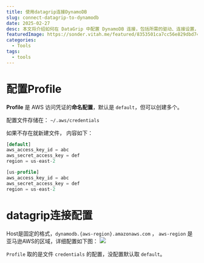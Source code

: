 ```yaml
---
title: 使用datagrip连接DynamoDB
slug: connect-datagrip-to-dynamodb
date: 2025-02-27
desc: 本文将介绍如何在 DataGrip 中配置 DynamoDB 连接，包括所需的驱动、连接设置，以及常见问题的解决方案，帮助你更高效地管理 DynamoDB 数据。
featuredImage: https://sonder.vitah.me/featured/8353501ca7cc56e829dbd7484d850d33.webp
categories:
  - Tools
tags:
  - tools
---
```


# 配置Profile

**Profile** 是 AWS 访问凭证的**命名配置**，默认是 `default`，但可以创建多个。

配置文件存储在： `~/.aws/credentials` 

如果不存在就新建文件， 内容如下：
```sql
[default]
aws_access_key_id = abc
aws_secret_access_key = def
region = us-east-2

[us-profile]
aws_access_key_id = abc
aws_secret_access_key = def
region = us-east-2
```

# datagrip连接配置

Host是固定的格式，`dynamodb.{aws-region}.amazonaws.com` ， `aws-region` 是亚马逊AWS的区域，详细配置如下图：
![](https://sonder.vitah.me/ryze/9583d5a49d664385fc050e0846b43b4d.webp)

`Profile` 取的是文件 `credentials` 的配置，没配置默认取 `default`。

